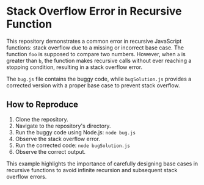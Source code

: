 # Stack Overflow Error in Recursive Function

This repository demonstrates a common error in recursive JavaScript functions: stack overflow due to a missing or incorrect base case. The function `foo` is supposed to compare two numbers. However, when `a` is greater than `b`, the function makes recursive calls without ever reaching a stopping condition, resulting in a stack overflow error.

The `bug.js` file contains the buggy code, while `bugSolution.js` provides a corrected version with a proper base case to prevent stack overflow.

## How to Reproduce

1. Clone the repository.
2. Navigate to the repository's directory.
3. Run the buggy code using Node.js: `node bug.js`
4. Observe the stack overflow error.
5. Run the corrected code: `node bugSolution.js`
6. Observe the correct output.

This example highlights the importance of carefully designing base cases in recursive functions to avoid infinite recursion and subsequent stack overflow errors.